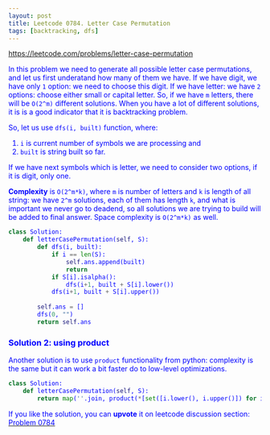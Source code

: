 ```yaml
---
layout: post
title: Leetcode 0784. Letter Case Permutation
tags: [backtracking, dfs]
---
```


<a href="https://leetcode.com/problems/letter-case-permutation"> <font color = blue>https://leetcode.com/problems/letter-case-permutation

In this problem we need to generate all possible letter case permutations, and let us first underatand how many of them we have. If we have digit, we have only `1` option: we need to choose this digit. If we have letter: we have `2` options: choose either small or capital letter. So, if we have `m` letters, there will be `O(2^m)` different solutions. When you have a lot of different solutions, it is is a good indicator that it is backtracking problem.

So, let us use `dfs(i, built)` function, where:
1. `i` is current number of symbols we are processing and 
2. `built` is string built so far. 

If we have next symbols which is letter, we need to consider two options, if it is digit, only one.

**Complexity** is `O(2^m*k)`, where `m` is number of letters and `k` is length of all string: we have `2^m` solutions, each of them has length `k`, and what is important we never go to deadend, so all solutions we are trying to build will be added to final answer. Space complexity is `O(2^m*k)` as well.

```python
class Solution:
    def letterCasePermutation(self, S):
        def dfs(i, built):
            if i == len(S):
                self.ans.append(built)
                return
            if S[i].isalpha():
                dfs(i+1, built + S[i].lower())
            dfs(i+1, built + S[i].upper())
        
        self.ans = []
        dfs(0, "")
        return self.ans
```

### Solution 2: using product

Another solution is to use `product` functionality from python: complexity is the same but it can work a bit faster do to low-level optimizations.
```python
class Solution:
    def letterCasePermutation(self, S):
        return map(''.join, product(*[set([i.lower(), i.upper()]) for i in S]))
```

If you like the solution, you can **upvote** it on leetcode discussion section:<a href="https://leetcode.com/problems/letter-case-permutation/discuss/1068063/python-honest-backtracking-%2b-oneliner-explained"> <font color = blue>Problem 0784
